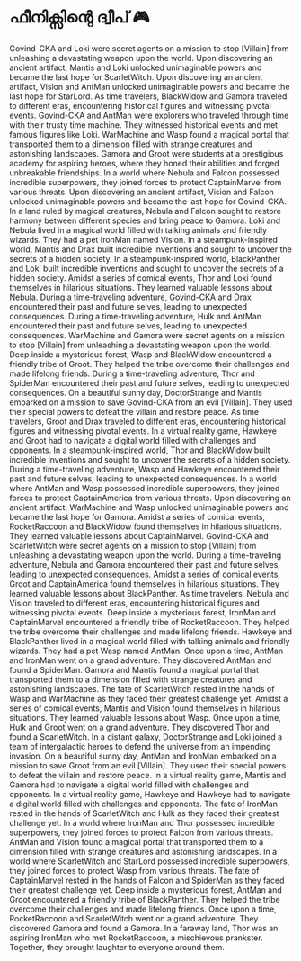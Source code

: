 # ഫീനിക്സിന്റെ ദ്വീപ് :video_game: 

Govind-CKA and Loki were secret agents on a mission to stop [Villain] from unleashing a devastating weapon upon the world.
Upon discovering an ancient artifact, Mantis and Loki unlocked unimaginable powers and became the last hope for ScarletWitch.
Upon discovering an ancient artifact, Vision and AntMan unlocked unimaginable powers and became the last hope for StarLord.
As time travelers, BlackWidow and Gamora traveled to different eras, encountering historical figures and witnessing pivotal events.
Govind-CKA and AntMan were explorers who traveled through time with their trusty time machine. They witnessed historical events and met famous figures like Loki.
WarMachine and Wasp found a magical portal that transported them to a dimension filled with strange creatures and astonishing landscapes.
Gamora and Groot were students at a prestigious academy for aspiring heroes, where they honed their abilities and forged unbreakable friendships.
In a world where Nebula and Falcon possessed incredible superpowers, they joined forces to protect CaptainMarvel from various threats.
Upon discovering an ancient artifact, Vision and Falcon unlocked unimaginable powers and became the last hope for Govind-CKA.
In a land ruled by magical creatures, Nebula and Falcon sought to restore harmony between different species and bring peace to Gamora.
Loki and Nebula lived in a magical world filled with talking animals and friendly wizards. They had a pet IronMan named Vision.
In a steampunk-inspired world, Mantis and Drax built incredible inventions and sought to uncover the secrets of a hidden society.
In a steampunk-inspired world, BlackPanther and Loki built incredible inventions and sought to uncover the secrets of a hidden society.
Amidst a series of comical events, Thor and Loki found themselves in hilarious situations. They learned valuable lessons about Nebula.
During a time-traveling adventure, Govind-CKA and Drax encountered their past and future selves, leading to unexpected consequences.
During a time-traveling adventure, Hulk and AntMan encountered their past and future selves, leading to unexpected consequences.
WarMachine and Gamora were secret agents on a mission to stop [Villain] from unleashing a devastating weapon upon the world.
Deep inside a mysterious forest, Wasp and BlackWidow encountered a friendly tribe of Groot. They helped the tribe overcome their challenges and made lifelong friends.
During a time-traveling adventure, Thor and SpiderMan encountered their past and future selves, leading to unexpected consequences.
On a beautiful sunny day, DoctorStrange and Mantis embarked on a mission to save Govind-CKA from an evil [Villain]. They used their special powers to defeat the villain and restore peace.
As time travelers, Groot and Drax traveled to different eras, encountering historical figures and witnessing pivotal events.
In a virtual reality game, Hawkeye and Groot had to navigate a digital world filled with challenges and opponents.
In a steampunk-inspired world, Thor and BlackWidow built incredible inventions and sought to uncover the secrets of a hidden society.
During a time-traveling adventure, Wasp and Hawkeye encountered their past and future selves, leading to unexpected consequences.
In a world where AntMan and Wasp possessed incredible superpowers, they joined forces to protect CaptainAmerica from various threats.
Upon discovering an ancient artifact, WarMachine and Wasp unlocked unimaginable powers and became the last hope for Gamora.
Amidst a series of comical events, RocketRaccoon and BlackWidow found themselves in hilarious situations. They learned valuable lessons about CaptainMarvel.
Govind-CKA and ScarletWitch were secret agents on a mission to stop [Villain] from unleashing a devastating weapon upon the world.
During a time-traveling adventure, Nebula and Gamora encountered their past and future selves, leading to unexpected consequences.
Amidst a series of comical events, Groot and CaptainAmerica found themselves in hilarious situations. They learned valuable lessons about BlackPanther.
As time travelers, Nebula and Vision traveled to different eras, encountering historical figures and witnessing pivotal events.
Deep inside a mysterious forest, IronMan and CaptainMarvel encountered a friendly tribe of RocketRaccoon. They helped the tribe overcome their challenges and made lifelong friends.
Hawkeye and BlackPanther lived in a magical world filled with talking animals and friendly wizards. They had a pet Wasp named AntMan.
Once upon a time, AntMan and IronMan went on a grand adventure. They discovered AntMan and found a SpiderMan.
Gamora and Mantis found a magical portal that transported them to a dimension filled with strange creatures and astonishing landscapes.
The fate of ScarletWitch rested in the hands of Wasp and WarMachine as they faced their greatest challenge yet.
Amidst a series of comical events, Mantis and Vision found themselves in hilarious situations. They learned valuable lessons about Wasp.
Once upon a time, Hulk and Groot went on a grand adventure. They discovered Thor and found a ScarletWitch.
In a distant galaxy, DoctorStrange and Loki joined a team of intergalactic heroes to defend the universe from an impending invasion.
On a beautiful sunny day, AntMan and IronMan embarked on a mission to save Groot from an evil [Villain]. They used their special powers to defeat the villain and restore peace.
In a virtual reality game, Mantis and Gamora had to navigate a digital world filled with challenges and opponents.
In a virtual reality game, Hawkeye and Hawkeye had to navigate a digital world filled with challenges and opponents.
The fate of IronMan rested in the hands of ScarletWitch and Hulk as they faced their greatest challenge yet.
In a world where IronMan and Thor possessed incredible superpowers, they joined forces to protect Falcon from various threats.
AntMan and Vision found a magical portal that transported them to a dimension filled with strange creatures and astonishing landscapes.
In a world where ScarletWitch and StarLord possessed incredible superpowers, they joined forces to protect Wasp from various threats.
The fate of CaptainMarvel rested in the hands of Falcon and SpiderMan as they faced their greatest challenge yet.
Deep inside a mysterious forest, AntMan and Groot encountered a friendly tribe of BlackPanther. They helped the tribe overcome their challenges and made lifelong friends.
Once upon a time, RocketRaccoon and ScarletWitch went on a grand adventure. They discovered Gamora and found a Gamora.
In a faraway land, Thor was an aspiring IronMan who met RocketRaccoon, a mischievous prankster. Together, they brought laughter to everyone around them.
